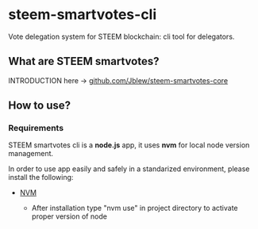 # steem-smartvotes-cli
Vote delegation system for STEEM blockchain: cli tool for delegators.



## What are STEEM smartvotes?
INTRODUCTION here -> [github.com/Jblew/steem-smartvotes-core](https://github.com/Jblew/steem-smartvotes-core)

## How to use?

### Requirements
STEEM smartvotes cli is a **node.js** app, 
it uses **nvm** for local node version management.

In order to use app easily and safely in a standarized environment, please install the following:

- [NVM](https://github.com/creationix/nvm)

    - After installation type "nvm use" in project directory
     to activate proper version of node


